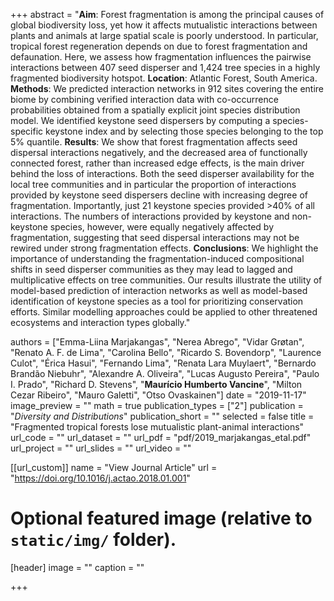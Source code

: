 +++
abstract = "**Aim**: Forest fragmentation is among the principal causes of global biodiversity loss, yet how it affects mutualistic interactions between plants and animals at large spatial scale is poorly understood. In particular, tropical forest regeneration depends on due to forest fragmentation and defaunation. Here, we assess how fragmentation influences the pairwise interactions between 407 seed disperser and 1,424 tree species in a highly fragmented biodiversity hotspot. **Location**: Atlantic Forest, South America. **Methods**: We predicted interaction networks in 912 sites covering the entire biome by combining verified interaction data with co-occurrence probabilities obtained from a spatially explicit joint species distribution model. We identified keystone seed dispersers by computing a species-specific keystone index and by selecting those species belonging to the top 5% quantile. **Results**: We show that forest fragmentation affects seed dispersal interactions negatively, and the decreased area of functionally connected forest, rather than increased edge effects, is the main driver behind the loss of interactions. Both the seed disperser availability for the local tree communities and in particular the proportion of interactions provided by keystone seed dispersers decline with increasing degree of fragmentation. Importantly, just 21 keystone species provided >40% of all interactions. The numbers of interactions provided by keystone and non-keystone species, however, were equally negatively affected by fragmentation, suggesting that seed dispersal interactions may not be rewired under strong fragmentation effects. **Conclusions**: We highlight the importance of understanding the fragmentation-induced compositional shifts in seed disperser communities as they may lead to lagged and multiplicative effects on tree communities. Our results illustrate the utility of model-based prediction of interaction networks as well as model-based identification of keystone species as a tool for prioritizing conservation efforts. Similar modelling approaches could be applied to other threatened ecosystems and interaction types globally."

authors = ["Emma-Liina Marjakangas", "Nerea Abrego", "Vidar Grøtan", "Renato A. F. de Lima", "Carolina Bello", "Ricardo S. Bovendorp", "Laurence Culot", "Érica Hasui", "Fernando Lima", "Renata Lara Muylaert", "Bernardo Brandão Niebuhr", "Alexandre A. Oliveira", "Lucas Augusto Pereira", "Paulo I. Prado", "Richard D. Stevens", "**Maurício Humberto Vancine**", "Milton Cezar Ribeiro", "Mauro Galetti", "Otso Ovaskainen"]
date = "2019-11-17"
image_preview = ""
math = true
publication_types = ["2"]
publication = "*Diversity and Distributions*"
publication_short = ""
selected = false
title = "Fragmented tropical forests lose mutualistic plant-animal interactions"
url_code = ""
url_dataset = ""
url_pdf = "pdf/2019_marjakangas_etal.pdf"
url_project = ""
url_slides = ""
url_video = ""

[[url_custom]]
name = "View Journal Article"
url = "https://doi.org/10.1016/j.actao.2018.01.001"

# Optional featured image (relative to `static/img/` folder).
[header]
image = ""
caption = ""

+++
